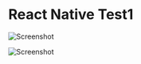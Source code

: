 # React Native Test1


![Screenshot](https://github.com/alexiTakov/reactNative-test1/reactNative-app2.png?raw=true)

![Screenshot](https://github.com/alexiTakov/reactNative-test1/reactNative-app.png?raw=true)
